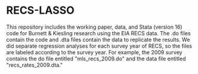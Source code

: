 # RECS-LASSO

This repository includes the working paper, data, and Stata (version 16) code for Burnett & Kiesling research using the EIA RECS data. The .do files contain the code and .dta files contain the data to replicate the results. We did separate regression analyses for each survey year of RECS, so the files are labeled according to the survey year. For example, the 2009 survey contains the do file entitled "mls_recs_2009.do" and the data file entitled "recs_rates_2009.dta."
